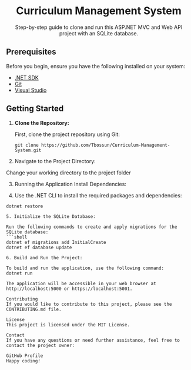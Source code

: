 <h1 align="center">Curriculum Management System</h1>

<p align="center">
  Step-by-step guide to clone and run this ASP.NET MVC and Web API project with an SQLite database.
</p>

## Prerequisites

Before you begin, ensure you have the following installed on your system:

- [.NET SDK](https://dotnet.microsoft.com/download/dotnet)
- [Git](https://git-scm.com/downloads)
- [Visual Studio](https://visualstudio.microsoft.com/)

## Getting Started

1. **Clone the Repository:**

   First, clone the project repository using Git:

   ```shell
   git clone https://github.com/Tbossun/Curriculum-Management-System.git

2. Navigate to the Project Directory:

Change your working directory to the project folder

3. Running the Application
Install Dependencies:

4. Use the .NET CLI to install the required packages and dependencies:
  ```shell
  dotnet restore

5. Initialize the SQLite Database:

Run the following commands to create and apply migrations for the SQLite database:
```shell
dotnet ef migrations add InitialCreate
dotnet ef database update

6. Build and Run the Project:

To build and run the application, use the following command:
dotnet run

The application will be accessible in your web browser at http://localhost:5000 or https://localhost:5001.

Contributing
If you would like to contribute to this project, please see the CONTRIBUTING.md file.

License
This project is licensed under the MIT License.

Contact
If you have any questions or need further assistance, feel free to contact the project owner:

GitHub Profile
Happy coding!


